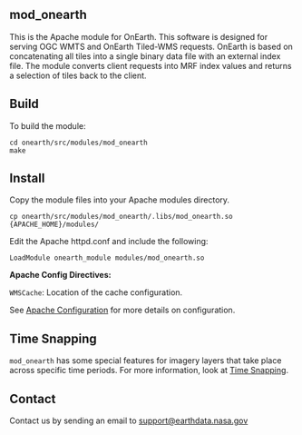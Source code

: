 ## mod_onearth

This is the Apache module for OnEarth.  This software is designed for serving OGC WMTS and OnEarth Tiled-WMS requests.  OnEarth is based on concatenating all tiles into a single binary data file with an external index file.  The module converts client requests into MRF index values and returns a selection of tiles back to the client.

## Build

To build the module:

```Shell
cd onearth/src/modules/mod_onearth
make
```

## Install

Copy the module files into your Apache modules directory.

```Shell
cp onearth/src/modules/mod_onearth/.libs/mod_onearth.so {APACHE_HOME}/modules/
```

Edit the Apache httpd.conf and include the following:

```Shell
LoadModule onearth_module modules/mod_onearth.so
```

**Apache Config Directives:**

`WMSCache`: Location of the cache configuration.

See [Apache Configuration](../../../doc/config_apache.md) for more details on configuration.

## Time Snapping

`mod_onearth` has some special features for imagery layers that take place across specific time periods. For more information, look at [Time Snapping](TIME_SNAPPING.md).

## Contact

Contact us by sending an email to
[support@earthdata.nasa.gov](mailto:support@earthdata.nasa.gov)
